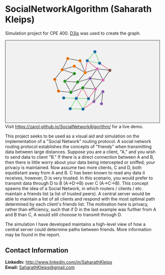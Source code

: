 # SocialNetworkAlgorithm (Saharath Kleips)
Simulation project for CPE 400. [D3js](d3js.org) was used to create the graph.  

![](.screenshot.png "Screenshot")
Visit https://zarol.github.io/SocialNetworkAlgorithm/ for a live demo.  

This project seeks to be used as a visual aid and simulation on the implementation of a "Social Network" routing protocol. A social network routing protocol establishes the concepts of "friends" when transmitting data between large distances. Suppose you are a client, "A," and you wish to send data to client "B." If there is a direct connection between A and B, then there is little worry about your data being intercepted or sniffed; your privacy is maintained. Now assume two more clients, C and D, both equidistant away from A and B. C has been known to read any data it receives, however, D is very trusted. In this scenario, you would prefer to transmit data through D to B (A->D->B) over C (A->C->B). This concept spawns the idea of a Social Network, in which routers / clients / etc. maintain a friends list (a list of trusted peers). A central server would be able to maintain a list of all clients and respond with the most optimal path determined by each client's friends list. The motivation here is privacy, rather than efficiency, such that if D in the last example was further from A and B than C, A would still chooose to transmit through D.  

The simulation I have developed maintains a high-level view of how a central server could determine paths between friends. More information may be found in the report. 

## Contact Information
**LinkedIn:** http://www.linkedin.com/in/SaharathKleips  
**Email:** SaharathKleips@gmail.com